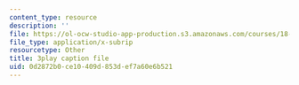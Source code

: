 ```yaml
---
content_type: resource
description: ''
file: https://ol-ocw-studio-app-production.s3.amazonaws.com/courses/18-01-single-variable-calculus-fall-2006/0d2872b0ce10409d853def7a60e6b521_60VGKnYBpbg.srt
file_type: application/x-subrip
resourcetype: Other
title: 3play caption file
uid: 0d2872b0-ce10-409d-853d-ef7a60e6b521
---
```

